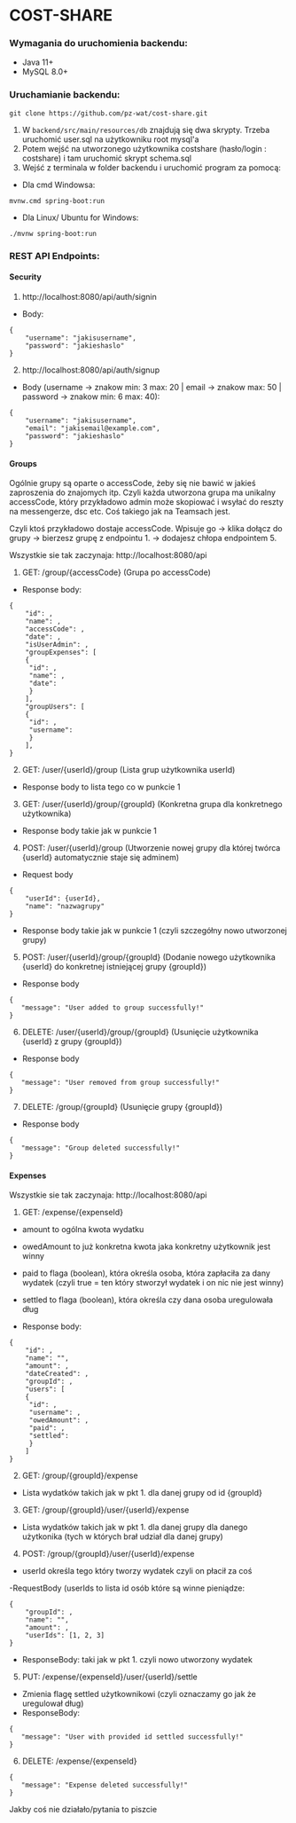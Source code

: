 # COST-SHARE

### Wymagania do uruchomienia backendu:
- Java 11+
- MySQL 8.0+

### Uruchamianie backendu:

```
git clone https://github.com/pz-wat/cost-share.git
```
1. W ``` backend/src/main/resources/db ``` znajdują się dwa skrypty. Trzeba uruchomić user.sql na użytkowniku root mysql'a
2. Potem wejść na utworzonego użytkownika costshare (hasło/login : costshare) i tam uruchomić skrypt schema.sql
3. Wejść z terminala w folder backendu i uruchomić program za pomocą:
 - Dla cmd Windowsa:
```
mvnw.cmd spring-boot:run
```
- Dla Linux/ Ubuntu for Windows:
```
./mvnw spring-boot:run
```

### REST API Endpoints:

#### Security
1. http://localhost:8080/api/auth/signin
- Body:
```
{
    "username": "jakisusername",
    "password": "jakieshaslo"
}
```
2. http://localhost:8080/api/auth/signup
- Body (username -> znakow min: 3 max: 20 | email -> znakow max: 50 | password -> znakow min: 6 max: 40):
```
{
    "username": "jakisusername",
    "email": "jakisemail@example.com",
    "password": "jakieshaslo"
}
```

#### Groups

Ogólnie grupy są oparte o accessCode, żeby się nie bawić w jakieś zaproszenia do znajomych itp.
Czyli każda utworzona grupa ma unikalny accessCode, który przykładowo admin może skopiować i wsyłać do reszty na messengerze, dsc etc.
Coś takiego jak na Teamsach jest.

Czyli ktoś przykładowo dostaje accessCode. Wpisuje go -> klika dołącz do grupy -> bierzesz grupę z endpointu 1. -> dodajesz chłopa endpointem 5.

Wszystkie sie tak zaczynaja: http://localhost:8080/api

1. GET: /group/{accessCode}
(Grupa po accessCode)
- Response body:
```
{
    "id": ,
    "name": ,
    "accessCode": ,
    "date": ,
    "isUserAdmin": ,
    "groupExpenses": [
    {
     "id": ,
     "name": ,
     "date": 
     }
    ],
    "groupUsers": [
    {
     "id": ,
     "username": 
     }
    ],
}
```

2. GET: /user/{userId}/group
(Lista grup użytkownika userId)
- Response body to lista tego co w punkcie 1

3. GET: /user/{userId}/group/{groupId}
(Konkretna grupa dla konkretnego użytkownika)
- Response body takie jak w punkcie 1

4. POST: /user/{userId}/group
(Utworzenie nowej grupy dla której twórca {userId} automatycznie staje się adminem)
- Request body
```
{
    "userId": {userId},
    "name": "nazwagrupy"
}
```
- Response body takie jak w punkcie 1 (czyli szczegółny nowo utworzonej grupy)

5. POST: /user/{userId}/group/{groupId}
(Dodanie nowego użytkownika {userId} do konkretnej istniejącej grupy {groupId})
- Response body
```
{
   "message": "User added to group successfully!"
}
```

6. DELETE: /user/{userId}/group/{groupId}
(Usunięcie użytkownika {userId} z grupy {groupId})
- Response body
```
{
   "message": "User removed from group successfully!"
}
```

7. DELETE: /group/{groupId}
(Usunięcie grupy {groupId})
- Response body
```
{
   "message": "Group deleted successfully!"
}
```
#### Expenses

Wszystkie sie tak zaczynaja: http://localhost:8080/api

1. GET: /expense/{expenseId}
- amount to ogólna kwota wydatku
- owedAmount to już konkretna kwota jaka konkretny użytkownik jest winny
- paid to flaga (boolean), która określa osoba, która zapłaciła za dany wydatek (czyli true = ten który stworzył wydatek i on nic nie jest winny)
- settled to flaga (boolean), która określa czy dana osoba uregulowała dług

- Response body:
```
{
    "id": ,
    "name": "",
    "amount": ,
    "dateCreated": ,
    "groupId": ,
    "users": [
    {
     "id": ,
     "username": ,
     "owedAmount": ,
     "paid": ,
     "settled": 
     }
    ]
}
```

2. GET: /group/{groupId}/expense
- Lista wydatków takich jak w pkt 1. dla danej grupy od id {groupId}

3. GET: /group/{groupId}/user/{userId}/expense
- Lista wydatków takich jak w pkt 1. dla danej grupy dla danego użytkonika (tych w których brał udział dla danej grupy)

4. POST: /group/{groupId}/user/{userId}/expense
- userId określa tego który tworzy wydatek czyli on płacił za coś

-RequestBody (userIds to lista id osób które są winne pieniądze:
```
{
    "groupId": ,
    "name": "",
    "amount": ,
    "userIds": [1, 2, 3]
}
```
- ResponseBody: taki jak w pkt 1. czyli nowo utworzony wydatek

5. PUT: /expense/{expenseId}/user/{userId}/settle
- Zmienia flagę settled użytkownikowi (czyli oznaczamy go jak że uregulował dług)
- ResponseBody:
```
{
   "message": "User with provided id settled successfully!"
}
```
6. DELETE: /expense/{expenseId}
```
{
   "message": "Expense deleted successfully!"
}
```
Jakby coś nie działało/pytania to piszcie
